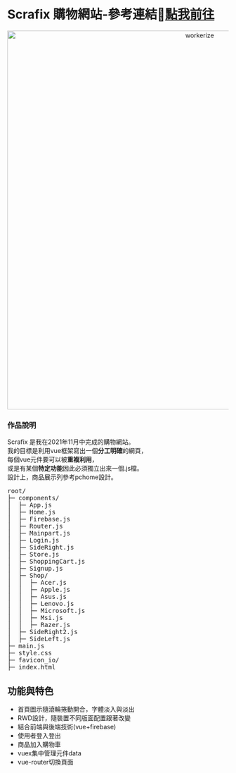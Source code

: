 # Scrafix 購物網站-參考連結📎<a href="https://0x66you.github.io/Scrafix-ecommerceWebsite">點我前往</a>
<p align="center"><img src="https://i.ibb.co/wpjp0LR/LIST-UM.png" width="860" alt="workerize"></p>
<h3>作品說明</h3>
Scrafix 是我在2021年11月中完成的購物網站。<br>
我的目標是利用vue框架寫出一個<strong>分工明確</strong>的網頁，<br>
每個vue元件要可以被<strong>重複利用</strong>，<br>
或是有某個<strong>特定功能</strong>因此必須獨立出來一個.js檔。<br>
設計上，商品展示列參考pchome設計。
<br>
<pre>
root/
├─ components/
│  ├─ App.js
│  ├─ Home.js
│  ├─ Firebase.js
│  ├─ Router.js
│  ├─ Mainpart.js
│  ├─ Login.js
│  ├─ SideRight.js
│  ├─ Store.js
│  ├─ ShoppingCart.js
│  ├─ Signup.js
│  ├─ Shop/
│  │  ├─ Acer.js
│  │  ├─ Apple.js
│  │  ├─ Asus.js
│  │  ├─ Lenovo.js
│  │  ├─ Microsoft.js
│  │  ├─ Msi.js
│  │  ├─ Razer.js
│  ├─ SideRight2.js
│  ├─ SideLeft.js
├─ main.js
├─ style.css
├─ favicon_io/
├─ index.html
</pre>
  <h2>功能與特色</h2>
<ul>
  <li>首頁圖示隨滾輪捲動開合，字體淡入與淡出</li>
  <li>RWD設計，隨裝置不同版面配置跟著改變</li>
  <li>結合前端與後端技術(vue+firebase)</li>
  <li>使用者登入登出</li>
  <li>商品加入購物車</li>
  <li>vuex集中管理元件data</li>
  <li>vue-router切換頁面</li>
</ul>

